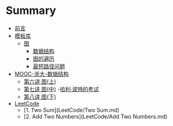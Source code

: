 # Summary

- [前言](readme.md)
- [模板库](Library/Library.md)
    - [图](Library/Graph/Graph.md)
      - [数据结构](Library/Graph/图的数据结构.md)
      - [图的遍历](Library/Graph/图的遍历.md)
      - [最短路径问题](Library/Graph/最短路径问题.md)
- [MOOC-浙大-数据结构](ZJU-93001/ZJU-93001.md)
    - [第六讲 图(上)]()
    - [第七讲 图(中)](ZJU-93001/第七讲/图(中).md)
        -[哈利·波特的考试](ZJU-93001/第七讲/哈利·波特的考试.md)
    - [第八讲 图(下)]()
- [LeetCode](LeetCode/LeetCode.md)
    - [1. Two Sum](LeetCode/Two Sum.md)
    - [2. Add Two Numbers](LeetCode/Add Two Numbers.md)